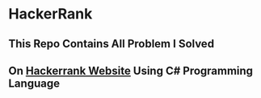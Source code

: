 # HackerRank
## This Repo Contains All Problem I Solved 
## On <a href="https://www.hackerrank.com" target="_blank">Hackerrank Website</a> Using C# Programming Language
